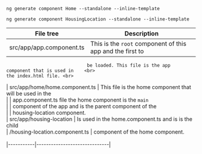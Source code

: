 `ng generate component Home --standalone --inline-template`

`ng generate component HousingLocation --standalone --inline-template`

  | File tree                      |           Description                                     |
  |--------------------------------|-----------------------------------------------------------|
  | src/app/app.component.ts       | This is the `root` component of this app and the first to <br>
                                  be loaded. This file is the app component that is used in    <br>                                                            the index.html file. <br>                                     
  | src/app/home/home.component.ts | This file is the home component that will be used in the <br>
  |                                | app.component.ts file the home component is the `main` <br>
  |                                | component of the app and is the parent component of the <br>
  |                                | housing-location component. <br>
  | src/app/housing-location       | Is used in the home.component.ts and is is the child <br>
  | /housing-location.component.ts | component of the home component.    <br>                             
 |-----------|------------------------------|

